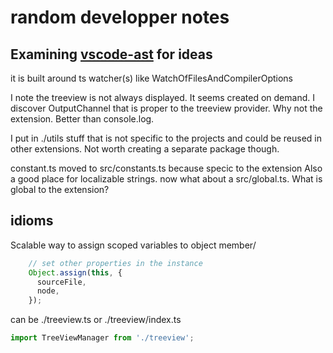 # random developper notes

## Examining [vscode-ast](https://github.com/thzt/vscode-ast) for ideas

it is built around ts watcher(s) like WatchOfFilesAndCompilerOptions

I note the treeview is not always displayed.
It seems created on demand.
I discover OutputChannel that is proper to the treeview provider.
Why not the extension. Better than console.log.

I put in ./utils stuff that is not specific to the projects and 
could be reused in other extensions.
Not worth creating a separate package though.

constant.ts
moved to src/constants.ts because specic to the extension
Also a good place for localizable strings.
now what about a src/global.ts. What is global to the extension?

## idioms

Scalable way to assign scoped variables to object member/

```ts
    // set other properties in the instance
    Object.assign(this, {
      sourceFile,
      node,
    });
```

can be ./treeview.ts or ./treeview/index.ts

```ts
import TreeViewManager from './treeview';
``````
